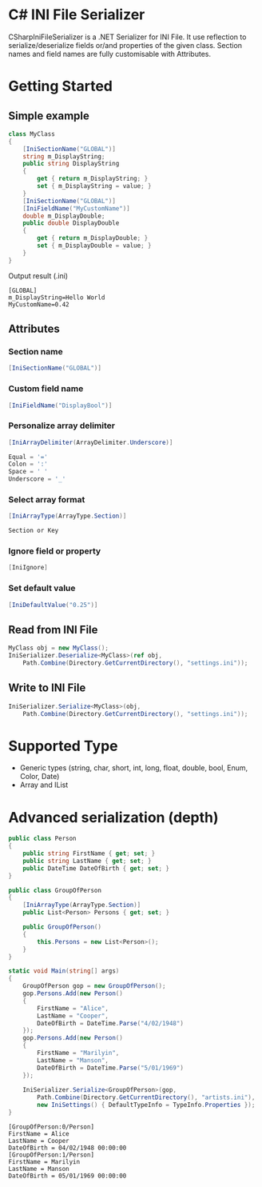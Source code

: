 # C# INI File Serializer
CSharpIniFileSerializer is a .NET Serializer for INI File. It use reflection to serialize/deserialize fields or/and properties of the given class.
Section names and field names are fully customisable with Attributes.
# Getting Started
## Simple example
```csharp
class MyClass
{
	[IniSectionName("GLOBAL")]
	string m_DisplayString;
	public string DisplayString
	{
		get { return m_DisplayString; }
		set { m_DisplayString = value; }
	}
	[IniSectionName("GLOBAL")]
	[IniFieldName("MyCustomName")]
	double m_DisplayDouble;
	public double DisplayDouble
	{
		get { return m_DisplayDouble; }
		set { m_DisplayDouble = value; }
	}
}
```
Output result (.ini)
```
[GLOBAL]
m_DisplayString=Hello World
MyCustomName=0.42
```
## Attributes
### Section name
```csharp
[IniSectionName("GLOBAL")]
```
### Custom field name
```csharp
[IniFieldName("DisplayBool")]
```
### Personalize array delimiter
```csharp
[IniArrayDelimiter(ArrayDelimiter.Underscore)]
```
```csharp
Equal = '='
Colon = ':'
Space = ' '
Underscore = '_'
```
### Select array format
```csharp
[IniArrayType(ArrayType.Section)]
```
```csharp
Section or Key
```
### Ignore field or property
```csharp
[IniIgnore]
```
### Set default value
```csharp
[IniDefaultValue("0.25")]
```
## Read from INI File
```csharp
MyClass obj = new MyClass();
IniSerializer.Deserialize<MyClass>(ref obj,
	Path.Combine(Directory.GetCurrentDirectory(), "settings.ini"));
```
## Write to INI File
```csharp
IniSerializer.Serialize<MyClass>(obj, 
	Path.Combine(Directory.GetCurrentDirectory(), "settings.ini"));
```
# Supported Type
- Generic types (string, char, short, int, long, float, double, bool, Enum, Color, Date)
- Array and IList

# Advanced serialization (depth)
```csharp
public class Person
{
    public string FirstName { get; set; }
    public string LastName { get; set; }
    public DateTime DateOfBirth { get; set; }
}

public class GroupOfPerson
{
    [IniArrayType(ArrayType.Section)]
    public List<Person> Persons { get; set; }

    public GroupOfPerson()
    {
        this.Persons = new List<Person>();
    }
}

static void Main(string[] args)
{
	GroupOfPerson gop = new GroupOfPerson();
	gop.Persons.Add(new Person() 
	{ 
		FirstName = "Alice", 
		LastName = "Cooper", 
		DateOfBirth = DateTime.Parse("4/02/1948") 
	});
	gop.Persons.Add(new Person() 
	{ 
		FirstName = "Marilyin", 
		LastName = "Manson", 
		DateOfBirth = DateTime.Parse("5/01/1969") 
	});
	
	IniSerializer.Serialize<GroupOfPerson>(gop,
		Path.Combine(Directory.GetCurrentDirectory(), "artists.ini"),
		new IniSettings() { DefaultTypeInfo = TypeInfo.Properties });
}
```
```
[GroupOfPerson:0/Person]
FirstName = Alice
LastName = Cooper
DateOfBirth = 04/02/1948 00:00:00
[GroupOfPerson:1/Person]
FirstName = Marilyin
LastName = Manson
DateOfBirth = 05/01/1969 00:00:00
```
